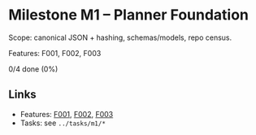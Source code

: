 # Milestone M1 – Planner Foundation

Scope: canonical JSON + hashing, schemas/models, repo census.

Features: F001, F002, F003

<!-- PROGRESS:START M1 -->
0/4 done (0%)
<!-- PROGRESS:END M1 -->

## Links
- Features: [F001](../features/F001-canonical-json.md), [F002](../features/F002-model-and-schemas.md), [F003](../features/F003-codebase-census.md)
- Tasks: see `../tasks/m1/*`
